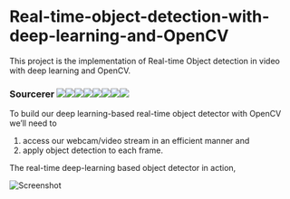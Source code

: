# Real-time-object-detection-with-deep-learning-and-OpenCV
This project is the implementation of Real-time Object detection in video with deep learning and OpenCV.

### Sourcerer [![](https://sourcerer.io/fame/ParthPathak27/ParthPathak27/Real-time-object-detection-with-deep-learning-and-OpenCV/images/0)](https://sourcerer.io/fame/ParthPathak27/ParthPathak27/Real-time-object-detection-with-deep-learning-and-OpenCV/links/0)[![](https://sourcerer.io/fame/ParthPathak27/ParthPathak27/Real-time-object-detection-with-deep-learning-and-OpenCV/images/1)](https://sourcerer.io/fame/ParthPathak27/ParthPathak27/Real-time-object-detection-with-deep-learning-and-OpenCV/links/1)[![](https://sourcerer.io/fame/ParthPathak27/ParthPathak27/Real-time-object-detection-with-deep-learning-and-OpenCV/images/2)](https://sourcerer.io/fame/ParthPathak27/ParthPathak27/Real-time-object-detection-with-deep-learning-and-OpenCV/links/2)[![](https://sourcerer.io/fame/ParthPathak27/ParthPathak27/Real-time-object-detection-with-deep-learning-and-OpenCV/images/3)](https://sourcerer.io/fame/ParthPathak27/ParthPathak27/Real-time-object-detection-with-deep-learning-and-OpenCV/links/3)[![](https://sourcerer.io/fame/ParthPathak27/ParthPathak27/Real-time-object-detection-with-deep-learning-and-OpenCV/images/4)](https://sourcerer.io/fame/ParthPathak27/ParthPathak27/Real-time-object-detection-with-deep-learning-and-OpenCV/links/4)[![](https://sourcerer.io/fame/ParthPathak27/ParthPathak27/Real-time-object-detection-with-deep-learning-and-OpenCV/images/5)](https://sourcerer.io/fame/ParthPathak27/ParthPathak27/Real-time-object-detection-with-deep-learning-and-OpenCV/links/5)[![](https://sourcerer.io/fame/ParthPathak27/ParthPathak27/Real-time-object-detection-with-deep-learning-and-OpenCV/images/6)](https://sourcerer.io/fame/ParthPathak27/ParthPathak27/Real-time-object-detection-with-deep-learning-and-OpenCV/links/6)[![](https://sourcerer.io/fame/ParthPathak27/ParthPathak27/Real-time-object-detection-with-deep-learning-and-OpenCV/images/7)](https://sourcerer.io/fame/ParthPathak27/ParthPathak27/Real-time-object-detection-with-deep-learning-and-OpenCV/links/7)

To build our deep learning-based real-time object detector with OpenCV we’ll need to 
1. access our webcam/video stream in an efficient manner and 
2. apply object detection to each frame.

The real-time deep-learning based object detector in action,

![Screenshot](/demo/demo.png)




